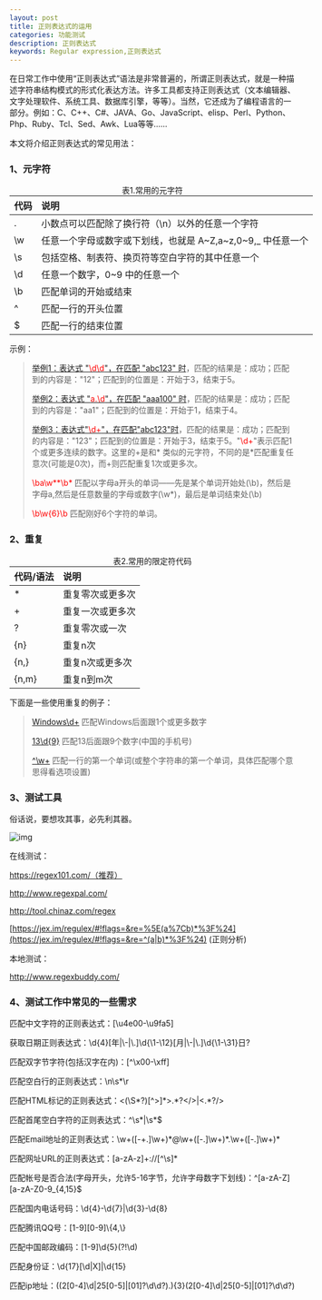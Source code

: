 ```yaml
---
layout: post
title: 正则表达式的运用
categories: 功能测试
description: 正则表达式
keywords: Regular expression,正则表达式
---
```


在日常工作中使用“正则表达式”语法是非常普遍的，所谓正则表达式，就是一种描述字符串结构模式的形式化表达方法。许多工具都支持正则表达式（文本编辑器、文字处理软件、系统工具、数据库引擎，等等）。当然，它还成为了编程语言的一部分。例如：C、C++、C#、JAVA、Go、JavaScript、elisp、Perl、Python、Php、Ruby、Tcl、Sed、Awk、Lua等等......

本文将介绍正则表达式的常见用法：

### 1、元字符



<center>表1.常用的元字符</center>

<table  style="width:600px; margin:auto;">
  <thead>
    <tr>
      <th>代码</th>
      <th align="left">说明</th>
    </tr>
  </thead>
  <tbody>
    <tr>
      <td>.</td>
      <td align="left">小数点可以匹配除了换行符（\n）以外的任意一个字符</td>
    </tr>
    <tr>
      <td>\w</td>
      <td align="left">任意一个字母或数字或下划线，也就是 A~Z,a~z,0~9,_ 中任意一个</td>
    </tr>
    <tr>
      <td>\s</td>
      <td align="left">包括空格、制表符、换页符等空白字符的其中任意一个</td>
    </tr>
    <tr>
      <td>\d</td>
      <td align="left">任意一个数字，0~9 中的任意一个</td>
    </tr>
    <tr>
      <td>\b</td>
      <td align="left">匹配单词的开始或结束</td>
    </tr>
    <tr>
      <td>^</td>
      <td align="left">匹配一行的开头位置</td>
    </tr>
    <tr>
      <td>$</td>
      <td align="left">匹配一行的结束位置</td>
    </tr>
  </tbody>
</table>


示例：

>  [举例1：表达式 "<font color="red">\d\d</font>"，在匹配 "abc123" 时](http://www.regexlab.com/zh/workshop.asp?pat=\d\d&txt=abc123)，匹配的结果是：成功；匹配到的内容是："12"；匹配到的位置是：开始于3，结束于5。
>
>   [举例2：表达式 "<font color="red">a.\d</font>"，在匹配 "aaa100" 时](http://www.regexlab.com/zh/workshop.asp?pat=a.\d&txt=aaa100)，匹配的结果是：成功；匹配到的内容是："aa1"；匹配到的位置是：开始于1，结束于4。
>
> [举例3：表达式"<font color="red">\d+</font>"，在匹配"abc123"时](http://www.regexlab.com/zh/workshop.htm?pat=%5Cd%2B&txt=abc123&dlt=0)，匹配的结果是：成功；匹配到的内容是："123"；匹配到的位置是：开始于3，结束于5。"<font color="red">\d+</font>"表示匹配1个或更多连续的数字。这里的+是和* 类似的元字符，不同的是*匹配重复任意次(可能是0次)，而+则匹配重复1次或更多次。
> 
><font color="red">\ba\w**\b*  </font> 
> 匹配以字母a开头的单词——先是某个单词开始处(\b)，然后是字母a,然后是任意数量的字母或数字(\w*)，最后是单词结束处(\b)
> 
><font color="red">\b\w{6}\b </font>
> 匹配刚好6个字符的单词。



### 2、重复

<center>表2.常用的限定符代码</center>

<table  style="width:600px; margin:auto;">
  <thead>
    <tr>
      <th>代码/语法</th>
      <th align="left">说明</th>
    </tr>
  </thead>
  <tbody>
    <tr>
      <td>*</td>
      <td align="left">重复零次或更多次</td>
    </tr>
    <tr>
      <td>+</td>
      <td align="left">重复一次或更多次</td>
    </tr>
    <tr>
      <td>?</td>
      <td align="left">重复零次或一次</td>
    </tr>
    <tr>
      <td>{n}</td>
      <td align="left">重复n次</td>
    </tr>
    <tr>
      <td>{n,}</td>
      <td align="left">重复n次或更多次</td>
    </tr>
    <tr>
      <td>{n,m}</td>
      <td align="left">重复n到m次</td>
    </tr>
  </tbody>
</table>

下面是一些使用重复的例子：

> [Windows\d+](http://www.regexlab.com/zh/workshop.htm?pat=Windows%5Cd%2B&rto=1&txt=Windows12345%0AWindowsaaaaa%0AWindows%u55EF%u55EF%u55EF%u55EF%u55EF%u55EF&dlt=0)   匹配Windows后面跟1个或更多数字
> 
> [13\d{9}](http://www.regexlab.com/zh/workshop.htm?pat=Windows%5Cd%2B&rto=1&txt=Windows12345%0AWindowsaaaaa%0AWindows%u55EF%u55EF%u55EF%u55EF%u55EF%u55EF&dlt=0)            匹配13后面跟9个数字(中国的手机号)
> 
>[^\w+](http://www.regexlab.com/zh/workshop.htm?pat=Windows%5Cd%2B&rto=1&txt=Windows12345%0AWindowsaaaaa%0AWindows%u55EF%u55EF%u55EF%u55EF%u55EF%u55EF&dlt=0)                 匹配一行的第一个单词(或整个字符串的第一个单词，具体匹配哪个意思得看选项设置)



### 3、测试工具

俗话说，要想攻其事，必先利其器。

![img](http://km.oa.com/files/photos/captures/201810/1539061573_1_w290_h52.png)

在线测试：

https://regex101.com/（推荐）

http://www.regexpal.com/

http://tool.chinaz.com/regex

[https://jex.im/regulex/#!flags=&re=%5E(a%7Cb)*%3F%24](https://jex.im/regulex/#!flags=&re=^(a|b)*%3F%24) \(正则分析)

本地测试：

http://www.regexbuddy.com/



### 4、测试工作中常见的一些需求

匹配中文字符的正则表达式：[\u4e00-\u9fa5] 　　

获取日期正则表达式：\d{4}[年|\\-|\\.]\d{\1-\12}[月|\\-|\\.]\d{\1-\31}日? 　　　

匹配双字节字符(包括汉字在内)：\[^\x00-\xff]　　

匹配空白行的正则表达式：\n\s*\r 　

匹配HTML标记的正则表达式：<(\S\*?)\[^>]\*>.\*?</>|<.*?/> 　

匹配首尾空白字符的正则表达式：^\s*|\s\*$　　

匹配Email地址的正则表达式：\w+([-+.]\w+)\*@\w+([-.]\w+)\*\.\w+([-.]\w+)*　

匹配网址URL的正则表达式：[a-zA-z]+://\[^\s]*　　

匹配帐号是否合法(字母开头，允许5-16字节，允许字母数字下划线)：^\[a-zA-Z][a-zA-Z0-9_{4,15}$　　

匹配国内电话号码：\d{4}-\d{7}|\d{3}-\d{8}　

匹配腾讯QQ号：\[1-9][0-9]\\{4,\\}　　

匹配中国邮政编码：[1-9]\d{5}(?!\d)　　

匹配身份证：\d{17}[\d|X]|\d{15}　

匹配ip地址：((2[0-4]\d|25[0-5]|[01]?\d\d?)\.){3}(2[0-4]\d|25[0-5]|[01]?\d\d?)


